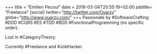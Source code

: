 +++
title = "Emilien Pecoul"
date = 2019-03-04T20:55:19+02:00
jobtitle= "Freelance"
[social]
twitter="http://twitter.com/Ouarzy"
globe="http://www.ouarzy.com/"
+++
Passionate by #SoftwareCrafting #DDD #CQRS #ES #TDD #BDD #FunctionalProgramming (no specific order).

Lost in #CategoryTheory.

Currently #Freelance and #JobHacker.